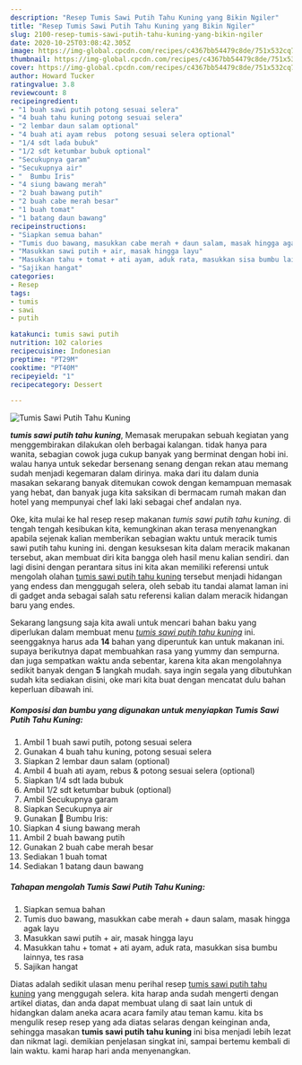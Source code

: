 ```yaml
---
description: "Resep Tumis Sawi Putih Tahu Kuning yang Bikin Ngiler"
title: "Resep Tumis Sawi Putih Tahu Kuning yang Bikin Ngiler"
slug: 2100-resep-tumis-sawi-putih-tahu-kuning-yang-bikin-ngiler
date: 2020-10-25T03:08:42.305Z
image: https://img-global.cpcdn.com/recipes/c4367bb54479c8de/751x532cq70/tumis-sawi-putih-tahu-kuning-foto-resep-utama.jpg
thumbnail: https://img-global.cpcdn.com/recipes/c4367bb54479c8de/751x532cq70/tumis-sawi-putih-tahu-kuning-foto-resep-utama.jpg
cover: https://img-global.cpcdn.com/recipes/c4367bb54479c8de/751x532cq70/tumis-sawi-putih-tahu-kuning-foto-resep-utama.jpg
author: Howard Tucker
ratingvalue: 3.8
reviewcount: 8
recipeingredient:
- "1 buah sawi putih potong sesuai selera"
- "4 buah tahu kuning potong sesuai selera"
- "2 lembar daun salam optional"
- "4 buah ati ayam rebus  potong sesuai selera optional"
- "1/4 sdt lada bubuk"
- "1/2 sdt ketumbar bubuk optional"
- "Secukupnya garam"
- "Secukupnya air"
- "  Bumbu Iris"
- "4 siung bawang merah"
- "2 buah bawang putih"
- "2 buah cabe merah besar"
- "1 buah tomat"
- "1 batang daun bawang"
recipeinstructions:
- "Siapkan semua bahan"
- "Tumis duo bawang, masukkan cabe merah + daun salam, masak hingga agak layu"
- "Masukkan sawi putih + air, masak hingga layu"
- "Masukkan tahu + tomat + ati ayam, aduk rata, masukkan sisa bumbu lainnya, tes rasa"
- "Sajikan hangat"
categories:
- Resep
tags:
- tumis
- sawi
- putih

katakunci: tumis sawi putih 
nutrition: 102 calories
recipecuisine: Indonesian
preptime: "PT29M"
cooktime: "PT40M"
recipeyield: "1"
recipecategory: Dessert

---
```



![Tumis Sawi Putih Tahu Kuning](https://img-global.cpcdn.com/recipes/c4367bb54479c8de/751x532cq70/tumis-sawi-putih-tahu-kuning-foto-resep-utama.jpg)

<b><i>tumis sawi putih tahu kuning</i></b>, Memasak merupakan sebuah kegiatan yang menggembirakan dilakukan oleh berbagai kalangan. tidak hanya para wanita, sebagian cowok juga cukup banyak yang berminat dengan hobi ini. walau hanya untuk sekedar bersenang senang dengan rekan atau memang sudah menjadi kegemaran dalam dirinya. maka dari itu dalam dunia masakan sekarang banyak ditemukan cowok dengan kemampuan memasak yang hebat, dan banyak juga kita saksikan di bermacam rumah makan dan hotel yang mempunyai chef laki laki sebagai chef andalan nya.

Oke, kita mulai ke hal resep resep makanan <i>tumis sawi putih tahu kuning</i>. di tengah tengah kesibukan kita, kemungkinan akan terasa menyenangkan apabila sejenak kalian memberikan sebagian waktu untuk meracik tumis sawi putih tahu kuning ini. dengan kesuksesan kita dalam meracik makanan tersebut, akan membuat diri kita bangga oleh hasil menu kalian sendiri. dan lagi disini dengan perantara situs ini kita akan memiliki referensi untuk mengolah olahan <u>tumis sawi putih tahu kuning</u> tersebut menjadi hidangan yang endess dan menggugah selera, oleh sebab itu tandai alamat laman ini di gadget anda sebagai salah satu referensi kalian dalam meracik hidangan baru yang endes.




Sekarang langsung saja kita awali untuk mencari bahan baku yang diperlukan dalam membuat menu <u><i>tumis sawi putih tahu kuning</i></u> ini. seenggaknya harus ada <b>14</b> bahan yang diperuntuk kan untuk makanan ini. supaya berikutnya dapat membuahkan rasa yang yummy dan sempurna. dan juga sempatkan waktu anda sebentar, karena kita akan mengolahnya sedikit banyak dengan <b>5</b> langkah mudah. saya ingin segala yang dibutuhkan sudah kita sediakan disini, oke mari kita buat dengan mencatat dulu bahan keperluan dibawah ini.

<!--inarticleads1-->

##### Komposisi dan bumbu yang digunakan untuk menyiapkan Tumis Sawi Putih Tahu Kuning:

1. Ambil 1 buah sawi putih, potong sesuai selera
1. Gunakan 4 buah tahu kuning, potong sesuai selera
1. Siapkan 2 lembar daun salam (optional)
1. Ambil 4 buah ati ayam, rebus &amp; potong sesuai selera (optional)
1. Siapkan 1/4 sdt lada bubuk
1. Ambil 1/2 sdt ketumbar bubuk (optional)
1. Ambil Secukupnya garam
1. Siapkan Secukupnya air
1. Gunakan  🍅 Bumbu Iris:
1. Siapkan 4 siung bawang merah
1. Ambil 2 buah bawang putih
1. Gunakan 2 buah cabe merah besar
1. Sediakan 1 buah tomat
1. Sediakan 1 batang daun bawang




<!--inarticleads2-->

##### Tahapan mengolah Tumis Sawi Putih Tahu Kuning:

1. Siapkan semua bahan
1. Tumis duo bawang, masukkan cabe merah + daun salam, masak hingga agak layu
1. Masukkan sawi putih + air, masak hingga layu
1. Masukkan tahu + tomat + ati ayam, aduk rata, masukkan sisa bumbu lainnya, tes rasa
1. Sajikan hangat




Diatas adalah sedikit ulasan menu perihal resep <u>tumis sawi putih tahu kuning</u> yang menggugah selera. kita harap anda sudah mengerti dengan artikel diatas, dan anda dapat membuat ulang di saat lain untuk di hidangkan dalam aneka acara acara family atau teman kamu. kita bs mengulik resep resep yang ada diatas selaras dengan keinginan anda, sehingga masakan <b>tumis sawi putih tahu kuning</b> ini bisa menjadi lebih lezat dan nikmat lagi. demikian penjelasan singkat ini, sampai bertemu kembali di lain waktu. kami harap hari anda menyenangkan.

